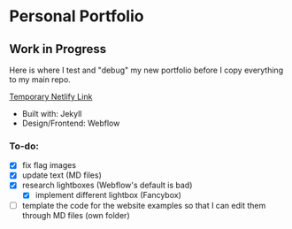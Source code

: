 # Personal Portfolio
## Work in Progress

Here is where I test and "debug" my new portfolio before I copy everything to my main repo.

[Temporary Netlify Link](https://new-portfolio-test.netlify.com/)

- Built with: Jekyll
- Design/Frontend: Webflow

### To-do:
- [x] fix flag images
- [x] update text (MD files)
- [x] research lightboxes (Webflow's default is bad)
  - [x] implement different lightbox (Fancybox)
- [ ] template the code for the website examples so that I can edit them through MD files (own folder)
